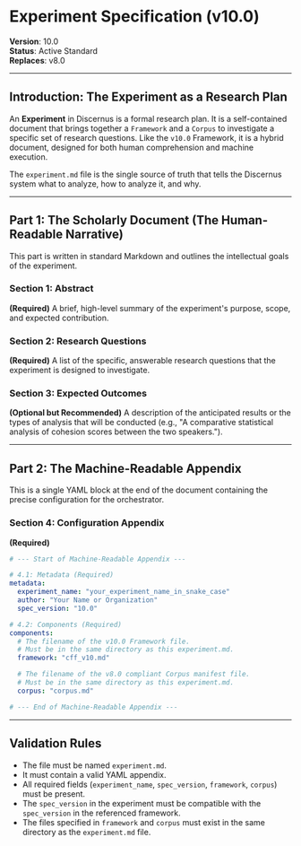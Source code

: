 # Experiment Specification (v10.0)

**Version**: 10.0  
**Status**: Active Standard  
**Replaces**: v8.0

---

## Introduction: The Experiment as a Research Plan

An **Experiment** in Discernus is a formal research plan. It is a self-contained document that brings together a `Framework` and a `Corpus` to investigate a specific set of research questions. Like the `v10.0` Framework, it is a hybrid document, designed for both human comprehension and machine execution.

The `experiment.md` file is the single source of truth that tells the Discernus system what to analyze, how to analyze it, and why.

---

## Part 1: The Scholarly Document (The Human-Readable Narrative)

This part is written in standard Markdown and outlines the intellectual goals of the experiment.

### Section 1: Abstract

**(Required)**
A brief, high-level summary of the experiment's purpose, scope, and expected contribution.

### Section 2: Research Questions

**(Required)**
A list of the specific, answerable research questions that the experiment is designed to investigate.

### Section 3: Expected Outcomes

**(Optional but Recommended)**
A description of the anticipated results or the types of analysis that will be conducted (e.g., "A comparative statistical analysis of cohesion scores between the two speakers.").

---

## Part 2: The Machine-Readable Appendix

This is a single YAML block at the end of the document containing the precise configuration for the orchestrator.

### Section 4: Configuration Appendix

**(Required)**

```yaml
# --- Start of Machine-Readable Appendix ---

# 4.1: Metadata (Required)
metadata:
  experiment_name: "your_experiment_name_in_snake_case"
  author: "Your Name or Organization"
  spec_version: "10.0"

# 4.2: Components (Required)
components:
  # The filename of the v10.0 Framework file.
  # Must be in the same directory as this experiment.md.
  framework: "cff_v10.md"

  # The filename of the v8.0 compliant Corpus manifest file.
  # Must be in the same directory as this experiment.md.
  corpus: "corpus.md"

# --- End of Machine-Readable Appendix ---
```

---

## Validation Rules

-   The file must be named `experiment.md`.
-   It must contain a valid YAML appendix.
-   All required fields (`experiment_name`, `spec_version`, `framework`, `corpus`) must be present.
-   The `spec_version` in the experiment must be compatible with the `spec_version` in the referenced framework.
-   The files specified in `framework` and `corpus` must exist in the same directory as the `experiment.md` file.
